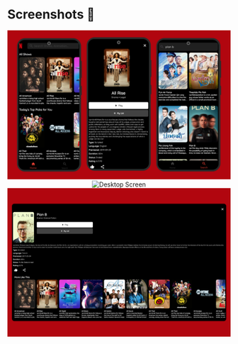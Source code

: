 # Screenshots 📱
<p align="center"><img src="https://github.com/shubham24680/Netflix/blob/main/assets/pictures/Day%204.png" alt="App Screen">
<img src="https://github.com/shubham24680/Netflix/blob/main/assets/pictures/Day%204%20desktop.png" alt="Desktop Screen">
<img src="https://github.com/shubham24680/Netflix/blob/main/assets/pictures/Day%204%20details.png" alt="Details Screen"></p>
